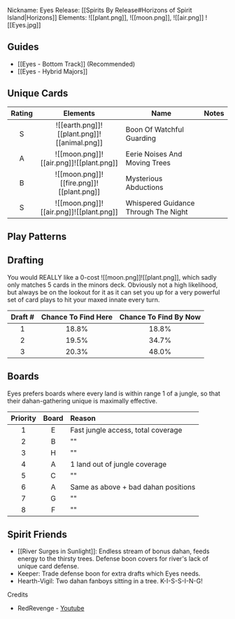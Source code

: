 Nickname: Eyes
Release: [[Spirits By Release#Horizons of Spirit Island|Horizons]]
Elements: ![[plant.png]], ![[moon.png]], ![[air.png]]
![[Eyes.jpg]]
## Guides
- [[Eyes - Bottom Track]] (Recommended)
- [[Eyes - Hybrid Majors]]

## Unique Cards

| Rating |                  Elements                   | Name                                 | Notes |
| :----: | :-----------------------------------------: | ------------------------------------ | ----- |
|   S    | ![[earth.png]]![[plant.png]]![[animal.png]] | Boon Of Watchful Guarding            |       |
|   A    |   ![[moon.png]]![[air.png]]![[plant.png]]   | Eerie Noises And Moving Trees        |       |
|   B    |  ![[moon.png]]![[fire.png]]![[plant.png]]   | Mysterious Abductions                |       |
|   S    |   ![[moon.png]]![[air.png]]![[plant.png]]   | Whispered Guidance Through The Night |       |

## Play Patterns


## Drafting
You would REALLY like a 0-cost ![[moon.png]]![[plant.png]], which sadly only matches 5 cards in the minors deck. Obviously not a high likelihood, but always be on the lookout for it as it can set you up for a very powerful set of card plays to hit your maxed innate every turn.

| Draft \# | Chance To Find Here | Chance To Find By Now |
| :------: | :-----------------: | :-------------------: |
|    1     |        18.8%        |         18.8%         |
|    2     |        19.5%        |         34.7%         |
|    3     |        20.3%        |         48.0%         |

## Boards
Eyes prefers boards where every land is within range 1 of a jungle, so that their dahan-gathering unique is maximally effective.

| Priority | Board | Reason                              |
| :------: | :---: | :---------------------------------- |
|    1     |   E   | Fast jungle access, total coverage  |
|    2     |   B   | ""                                  |
|    3     |   H   | ""                                  |
|    4     |   A   | 1 land out of jungle coverage       |
|    5     |   C   | ""                                  |
|    6     |   A   | Same as above + bad dahan positions |
|    7     |   G   | ""                                  |
|    8     |   F   | ""                                  |



## Spirit Friends
- [[River Surges in Sunlight]]: Endless stream of bonus dahan, feeds energy to the thirsty trees. Defense boon covers for river's lack of unique card defense.
- Keeper: Trade defense boon for extra drafts which Eyes needs.
- Hearth-Vigil: Two dahan fanboys sitting in a tree. K-I-S-S-I-N-G!



Credits
- RedRevenge - [Youtube](https://www.youtube.com/playlist?list=PL7VhWAfBC-gCmmA7mYb_yOE4AUd8o2Bho)
